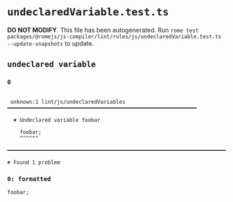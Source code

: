# `undeclaredVariable.test.ts`

**DO NOT MODIFY**. This file has been autogenerated. Run `rome test packages/@romejs/js-compiler/lint/rules/js/undeclaredVariable.test.ts --update-snapshots` to update.

## `undeclared variable`

### `0`

```

 unknown:1 lint/js/undeclaredVariables ━━━━━━━━━━━━━━━━━━━━━━━━━━━━━━━━━━━━━━━━━━━━━━━━━━━━━━━━━━━━━

  ✖ Undeclared variable foobar

    foobar;
    ^^^^^^

━━━━━━━━━━━━━━━━━━━━━━━━━━━━━━━━━━━━━━━━━━━━━━━━━━━━━━━━━━━━━━━━━━━━━━━━━━━━━━━━━━━━━━━━━━━━━━━━━━━━

✖ Found 1 problem

```

### `0: formatted`

```
foobar;

```
